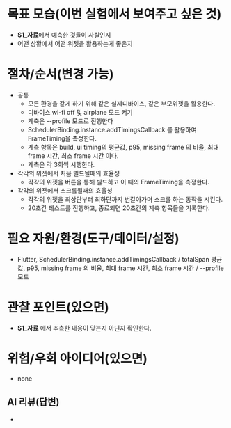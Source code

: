 # 목표 모습(이번 실험에서 보여주고 싶은 것)
- **S1_자료**에서 예측한 것들이 사실인지
- 어떤 상황에서 어떤  위젯을 활용하는게 좋은지 

# 절차/순서(변경 가능)
- 공통
  - 모든 환경을 같게 하기 위해 같은 실제디바이스, 같은 부모위젯을 활용한다.
  - 디바이스 wi-fi off 및 airplane 모드 켜기
  - 계측은 --profile 모드로 진행한다
  - SchedulerBinding.instance.addTimingsCallback 를 활용하여 FrameTiming을 측정한다.
  - 계측 항목은 build, ui timing의 평균값, p95, missing frame 의 비율, 최대 frame 시간, 최소 frame 시간 이다.
  - 계측은 각 3회씩 시행한다.
- 각각의 위젯에서 처음 빌드될때의 효율성
  - 각각의 위젯을 버튼을 통해 빌드하고 이 때의 FrameTiming을 측정한다.
- 각각의 위젯에서 스크롤될때의 효율성
  - 각각의 위젯을 최상단부터 최하단까지 번갈아가며 스크롤 하는 동작을 시킨다.
  - 20초간 테스트를 진행하고, 종료되면 20초간의 계측 항목들을 기록한다.

# 필요 자원/환경(도구/데이터/설정)
- Flutter, SchedulerBinding.instance.addTimingsCallback / totalSpan 평균값, p95, missing frame 의 비율, 최대 frame 시간, 최소 frame 시간 / --profile 모드

# 관찰 포인트(있으면)
- **S1_자료** 에서 추측한 내용이 맞는지 아닌지 확인한다.

# 위험/우회 아이디어(있으면)
- none


## AI 리뷰(답변)
- 
